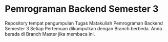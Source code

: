 # Pemrograman Backend Semester 3

Repository tempat pengumpulan Tugas Matakuliah Pemrograman Backend Semester 3
Setiap Pertemuan dikumpulkan dengan Branch berbeda. Anda berada di Branch Master jika membaca ini.